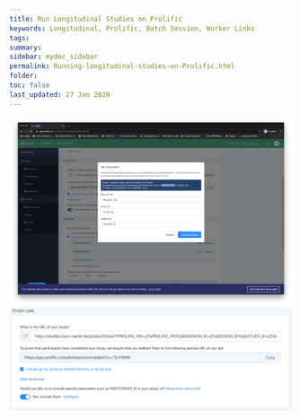 ```yaml
---
title: Run Longitudinal Studies on Prolific
keywords: Longitudinal, Prolific, Batch Session, Worker Links
tags:
summary:
sidebar: mydoc_sidebar
permalink: Running-longitudinal-studies-on-Prolific.html
folder:
toc: false
last_updated: 27 Jan 2020
---
```



![Prolific Screenshot](images/Screenshot_ExtendURL_Prolific.png)   
![Prolific Screenshot](images/Screenshot_useExtendedURL_prolific.png)   
